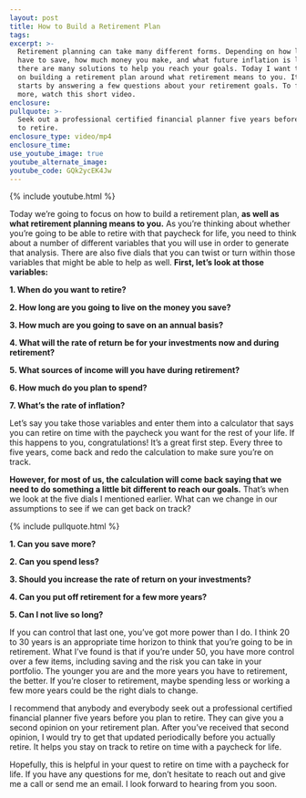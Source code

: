 ```yaml
---
layout: post
title: How to Build a Retirement Plan
tags:
excerpt: >-
  Retirement planning can take many different forms. Depending on how long you
  have to save, how much money you make, and what future inflation is like,
  there are many solutions to help you reach your goals. Today I want to focus
  on building a retirement plan around what retirement means to you. It all
  starts by answering a few questions about your retirement goals. To find out
  more, watch this short video.
enclosure:
pullquote: >-
  Seek out a professional certified financial planner five years before you plan
  to retire.
enclosure_type: video/mp4
enclosure_time:
use_youtube_image: true
youtube_alternate_image:
youtube_code: GQk2ycEK4Jw
---
```


{% include youtube.html %}

Today we’re going to focus on how to build a retirement plan, **as well as what retirement planning means to you.** As you’re thinking about whether you’re going to be able to retire with that paycheck for life, you need to think about a number of different variables that you will use in order to generate that analysis. There are also five dials that you can twist or turn within those variables that might be able to help as well. **First, let’s look at those variables:**

**1. When do you want to retire?**

**2. How long are you going to live on the money you save?**

**3. How much are you going to save on an annual basis?**

**4. What will the rate of return be for your investments now and during retirement?**

**5. What sources of income will you have during retirement?**

**6. How much do you plan to spend?**

**7. What’s the rate of inflation?**

Let’s say you take those variables and enter them into a calculator that says you can retire on time with the paycheck you want for the rest of your life. If this happens to you, congratulations! It’s a great first step. Every three to five years, come back and redo the calculation to make sure you’re on track.

**However, for most of us, the calculation will come back saying that we need to do something a little bit different to reach our goals.** That’s when we look at the five dials I mentioned earlier. What can we change in our assumptions to see if we can get back on track?

{% include pullquote.html %}

**1. Can you save more?**

**2. Can you spend less?**

**3. Should you increase the rate of return on your investments?**

**4. Can you put off retirement for a few more years?**

**5. Can I not live so long?**

If you can control that last one, you’ve got more power than I do. I think 20 to 30 years is an appropriate time horizon to think that you’re going to be in retirement. What I’ve found is that if you’re under 50, you have more control over a few items, including saving and the risk you can take in your portfolio. The younger you are and the more years you have to retirement, the better. If you’re closer to retirement, maybe spending less or working a few more years could be the right dials to change.

I recommend that anybody and everybody seek out a professional certified financial planner five years before you plan to retire. They can give you a second opinion on your retirement plan. After you’ve received that second opinion, I would try to get that updated periodically before you actually retire. It helps you stay on track to retire on time with a paycheck for life.

Hopefully, this is helpful in your quest to retire on time with a paycheck for life. If you have any questions for me, don’t hesitate to reach out and give me a call or send me an email. I look forward to hearing from you soon.